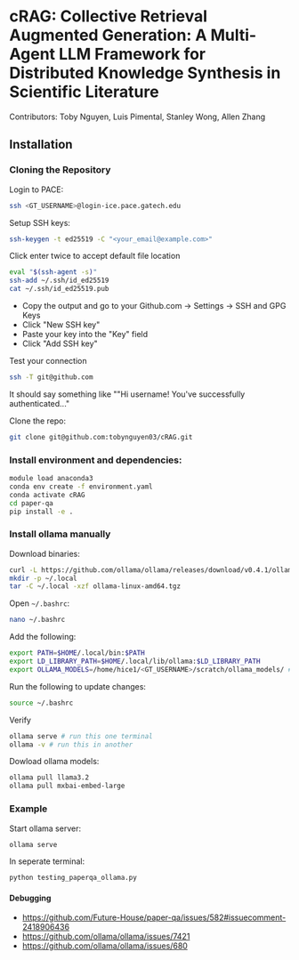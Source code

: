 # cRAG: Collective Retrieval Augmented Generation: A Multi-Agent LLM Framework for Distributed Knowledge Synthesis in Scientific Literature
Contributors: Toby Nguyen, Luis Pimental, Stanley Wong, Allen Zhang


## Installation

### Cloning the Repository
Login to PACE:
```bash
ssh <GT_USERNAME>@login-ice.pace.gatech.edu
```

Setup SSH keys:
```bash
ssh-keygen -t ed25519 -C "<your_email@example.com>"
```
Click enter twice to accept default file location
```bash
eval "$(ssh-agent -s)"
ssh-add ~/.ssh/id_ed25519
cat ~/.ssh/id_ed25519.pub
```
- Copy the output and go to your Github.com -> Settings -> SSH and GPG Keys
- Click "New SSH key"
- Paste your key into the "Key" field
- Click "Add SSH key"

Test your connection
```bash
ssh -T git@github.com
```
It should say something like ""Hi username! You've successfully authenticated..."

Clone the repo:
```bash
git clone git@github.com:tobynguyen03/cRAG.git
```

### Install environment and dependencies:
```bash
module load anaconda3
conda env create -f environment.yaml
conda activate cRAG
cd paper-qa
pip install -e .
```


### Install ollama manually
Download binaries:
```bash
curl -L https://github.com/ollama/ollama/releases/download/v0.4.1/ollama-linux-amd64.tgz -o ollama-linux-amd64.tgz
mkdir -p ~/.local
tar -C ~/.local -xzf ollama-linux-amd64.tgz
```

Open `~/.bashrc`:

```bash
nano ~/.bashrc
```

Add the following:

```bash 
export PATH=$HOME/.local/bin:$PATH
export LD_LIBRARY_PATH=$HOME/.local/lib/ollama:$LD_LIBRARY_PATH
export OLLAMA_MODELS=/home/hice1/<GT_USERNAME>/scratch/ollama_models/ # path to your scratch directory where models will be stored
```

Run the following to update changes:

```bash
source ~/.bashrc
```

Verify
```bash 
ollama serve # run this one terminal
ollama -v # run this in another
```

Dowload ollama models:
```bash
ollama pull llama3.2
ollama pull mxbai-embed-large
```

### Example

Start ollama server:
```bash 
ollama serve
```
In seperate terminal:
```bash 
python testing_paperqa_ollama.py
```



#### Debugging

- https://github.com/Future-House/paper-qa/issues/582#issuecomment-2418906436
- https://github.com/ollama/ollama/issues/7421
- https://github.com/ollama/ollama/issues/680


